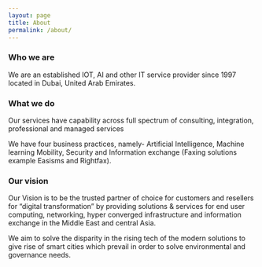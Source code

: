 ```yaml
---
layout: page
title: About
permalink: /about/
---
```




### Who we are

We are an established IOT, AI and other IT service provider since 1997 located in Dubai, United Arab Emirates. 

### What we do

Our services have capability across full spectrum of consulting, integration, professional and managed services

We have four business practices,  namely- Artificial Intelligence, Machine learning Mobility, Security and Information exchange (Faxing solutions example Easisms and Rightfax).

### Our vision

Our Vision is to be the trusted partner of choice for customers and resellers for “digital transformation” by providing solutions & services for end user computing, networking, hyper converged infrastructure and information exchange in the Middle East and central Asia.

We aim to solve the disparity in the rising tech of the modern solutions to give rise of smart cities which prevail in order to solve environmental and governance needs.
